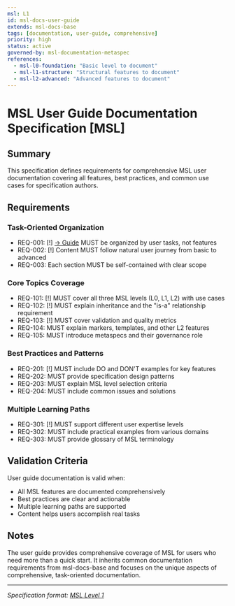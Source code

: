 ```yaml
---
msl: L1
id: msl-docs-user-guide
extends: msl-docs-base
tags: [documentation, user-guide, comprehensive]
priority: high
status: active
governed-by: msl-documentation-metaspec
references:
  - msl-l0-foundation: "Basic level to document"
  - msl-l1-structure: "Structural features to document"
  - msl-l2-advanced: "Advanced features to document"
---
```


# MSL User Guide Documentation Specification [MSL]

## Summary

This specification defines requirements for comprehensive MSL user documentation covering all features, best practices, and common use cases for specification authors.

## Requirements

### Task-Oriented Organization

- REQ-001: [!] [→ Guide](docs/user-guide.md) MUST be organized by user tasks, not features
- REQ-002: [!] Content MUST follow natural user journey from basic to advanced
- REQ-003: Each section MUST be self-contained with clear scope

### Core Topics Coverage

- REQ-101: [!] MUST cover all three MSL levels (L0, L1, L2) with use cases
- REQ-102: [!] MUST explain inheritance and the "is-a" relationship requirement
- REQ-103: [!] MUST cover validation and quality metrics
- REQ-104: MUST explain markers, templates, and other L2 features
- REQ-105: MUST introduce metaspecs and their governance role

### Best Practices and Patterns

- REQ-201: [!] MUST include DO and DON'T examples for key features
- REQ-202: MUST provide specification design patterns
- REQ-203: MUST explain MSL level selection criteria
- REQ-204: MUST include common issues and solutions

### Multiple Learning Paths

- REQ-301: [!] MUST support different user expertise levels
- REQ-302: MUST include practical examples from various domains
- REQ-303: MUST provide glossary of MSL terminology

## Validation Criteria

User guide documentation is valid when:
- All MSL features are documented comprehensively
- Best practices are clear and actionable
- Multiple learning paths are supported
- Content helps users accomplish real tasks

## Notes

The user guide provides comprehensive coverage of MSL for users who need more than a quick start. It inherits common documentation requirements from msl-docs-base and focuses on the unique aspects of comprehensive, task-oriented documentation.

---
*Specification format: [MSL Level 1](https://github.com/chrs-myrs/msl-specification)*